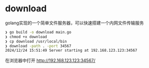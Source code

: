 # download
golang实现的一个简单文件服务器，可以快速搭建一个内网文件传输服务

```bash
❯ go build -o download main.go
❯ chmod +x download
❯ cp download /usr/local/bin
❯ download -path . -port 34567
2024/12/24 15:51:49 Server starting at 192.168.123.123:34567
```

在浏览器中打开 http://192.168.123.123:34567/
